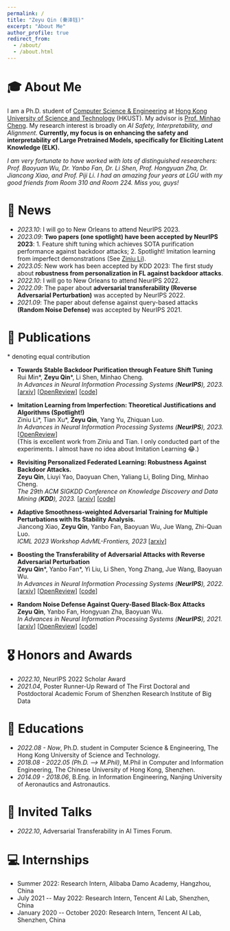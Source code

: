 ```yaml
---
permalink: /
title: "Zeyu Qin (秦泽钰)"
excerpt: "About Me"
author_profile: true
redirect_from: 
  - /about/
  - /about.html
---
```



<span class='anchor' id='about-me'></span>


# 🎓 About Me

I am a Ph.D. student of [Computer Science & Engineering](https://cse.hkust.edu.hk/) at [Hong Kong University of Science and Technology](https://hkust.edu.hk/) (HKUST). My advisor is [Prof. Minhao Cheng](https://cse.hkust.edu.hk/~minhaocheng/). My research interest is broadly on _AI Safety, Interpretability, and Alignment_. **Currently, my focus is on enhancing the safety and interpretability of Large Pretrained Models, specifically for Eliciting Latent Knowledge (ELK).**

_I am very fortunate to have worked with lots of distinguished researchers: Prof. Baoyuan Wu, Dr. Yanbo Fan, Dr. Li Shen, Prof. Hongyuan Zha, Dr. Jiancong Xiao, and Prof. Piji Li. I had an amazing four years at LGU with my good friends from Room 310 and Room 224. Miss you, guys!_


# 📜 News
- *2023.10*: I will go to New Orleans to attend NeurIPS 2023.
- *2023.09*: **Two papers (one spotlight) have been accepted by NeurIPS 2023**: 1. Feature shift tuning which achieves SOTA purification performance against backdoor attacks; 2. Spotlight! Imitation learning from imperfect demonstrations (See [Ziniu Li](http://www.liziniu.org/)).
- *2023.05*: New work has been accepted by KDD 2023: The first study about **robustness from personalization in FL against backdoor attacks**.
- *2022.10*: I will go to New Orleans to attend NeurIPS 2022.
- *2022.09*: The paper about **adversarial transferability (Reverse Adversarial Perturbation)** was accepted by NeurIPS 2022.
- *2021.09*: The paper about defense against query-based attacks **(Random Noise Defense)** was accepted by NeurIPS 2021.

# 📝 Publications 

\* denoting equal contribution

- **Towards Stable Backdoor Purification through Feature Shift Tuning**    
Rui Min\*, **Zeyu Qin**\*, Li Shen, Minhao Cheng.    
*In Advances in Neural Information Processing Systems (**NeurIPS**), 2023.* [[arxiv](https://arxiv.org/abs/2310.01875)] [[OpenReview](https://openreview.net/forum?id=8muKbaAgsh)] [[code](https://github.com/AISafety-HKUST/stable_backdoor_purification)]

- **Imitation Learning from Imperfection: Theoretical Justifications and Algorithms (Spotlight!)**    
Ziniu Li\*, Tian Xu\*, **Zeyu Qin**, Yang Yu, Zhiquan Luo.    
*In Advances in Neural Information Processing Systems (**NeurIPS**), 2023.* [[OpenReview](https://openreview.net/forum?id=vO04AzsB49)]  
(This is excellent work from Ziniu and Tian. I only conducted part of the experiments. I almost have no idea about Imitation Learning 😂.)

- **Revisiting Personalized Federated Learning: Robustness Against Backdoor Attacks.**   
**Zeyu Qin**, Liuyi Yao, Daoyuan Chen, Yaliang Li, Boling Ding, Minhao Cheng.   
*The 29th ACM SIGKDD Conference on Knowledge Discovery and Data Mining (**KDD**), 2023.* [[arxiv](https://arxiv.org/abs/2302.01677)] [[code](https://github.com/alibaba/FederatedScope/tree/backdoor-bench)]

- **Adaptive Smoothness-weighted Adversarial Training for Multiple Perturbations with Its Stability Analysis.**  
Jiancong Xiao, **Zeyu Qin**, Yanbo Fan, Baoyuan Wu, Jue Wang, Zhi-Quan Luo.    
*ICML 2023 Workshop AdvML-Frontiers, 2023* [[arxiv](https://arxiv.org/abs/2210.00557)]

- **Boosting the Transferability of Adversarial Attacks with Reverse Adversarial Perturbation**    
**Zeyu Qin**\*, Yanbo Fan\*, Yi Liu, Li Shen, Yong Zhang, Jue Wang, Baoyuan Wu.    
*In Advances in Neural Information Processing Systems (**NeurIPS**), 2022.* [[arxiv](https://arxiv.org/abs/2210.05968)] [[OpenReview](https://openreview.net/forum?id=k5uFiFLWv3X)] [[code](https://github.com/Alan-Qin/Transfer_attack_RAP)]

- **Random Noise Defense Against Query-Based Black-Box Attacks**    
**Zeyu Qin**, Yanbo Fan, Hongyuan Zha, Baoyuan Wu.    
*In Advances in Neural Information Processing Systems (**NeurIPS**), 2021.* [[arxiv](https://arxiv.org/abs/2104.11470)] [[OpenReview](https://openreview.net/forum?id=ZPSD4xZc6j8)] [[code](https://github.com/SCLBD/BlackboxBench)]


# 🎖 Honors and Awards
- *2022.10*, NeurIPS 2022 Scholar Award
- *2021.04*, Poster Runner-Up Reward of The First Doctoral and Postdoctoral Academic Forum of Shenzhen Research Institute of Big Data

  
# 📖 Educations
- *2022.08 - Now*, Ph.D. student in Computer Science & Engineering, The Hong Kong University of Science and Technology.
- *2018.08 - 2022.05 (Ph.D. --> M.Phil)*, M.Phil in Computer and Information Engineering, The Chinese University of Hong Kong, Shenzhen.
- *2014.09 - 2018.06*, B.Eng. in Information Engineering, Nanjing University of Aeronautics and Astronautics.

# 💬 Invited Talks
- *2022.10*, Adversarial Transferability in AI Times Forum.

# 💻 Internships
- Summer 2022: Research Intern, Alibaba Damo Academy, Hangzhou, China
- July 2021 -- May 2022: Research Intern, Tencent AI Lab, Shenzhen, China
- January 2020 -- October 2020: Research Intern, Tencent AI Lab, Shenzhen, China
